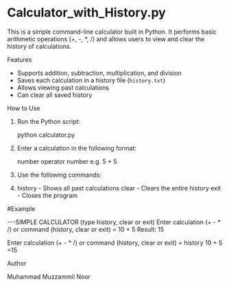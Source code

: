 # Calculator_with_History.py

This is a simple command-line calculator built in Python. It performs basic arithmetic operations (+, -, *, /) and allows users to view and clear the history of calculations.

Features

- Supports addition, subtraction, multiplication, and division
- Saves each calculation in a history file (`history.txt`)
- Allows viewing past calculations
- Can clear all saved history

How to Use

1. Run the Python script:
   
   python calculator.py
   

3. Enter a calculation in the following format:
   
   number operator number
   e.g. 5 + 5

4. Use the following commands:
5.  history - Shows all past calculations
   clear - Clears the entire history
   exit - Closes the program

#Example

---SIMPLE CALCULATOR (type history, clear or exit)
Enter calculation (+ - * /) or command (history, clear or exit) = 10 + 5
Result: 15

Enter calculation (+ - * /) or command (history, clear or exit) = history
10 + 5 =15


Author

Muhammad Muzzammil Noor
